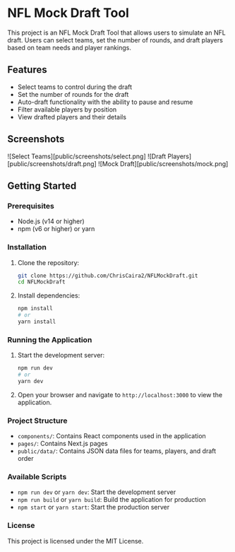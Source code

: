 # NFL Mock Draft Tool

This project is an NFL Mock Draft Tool that allows users to simulate an NFL draft. Users can select teams, set the number of rounds, and draft players based on team needs and player rankings.

## Features

- Select teams to control during the draft
- Set the number of rounds for the draft
- Auto-draft functionality with the ability to pause and resume
- Filter available players by position
- View drafted players and their details

## Screenshots

![Select Teams][public/screenshots/select.png]
![Draft Players][public/screenshots/draft.png]
![Mock Draft][public/screenshots/mock.png]

## Getting Started

### Prerequisites

- Node.js (v14 or higher)
- npm (v6 or higher) or yarn

### Installation

1. Clone the repository:

   ```bash
   git clone https://github.com/ChrisCaira2/NFLMockDraft.git
   cd NFLMockDraft
   ```

2. Install dependencies:

   ```bash
   npm install
   # or
   yarn install
   ```

### Running the Application

1. Start the development server:

   ```bash
   npm run dev
   # or
   yarn dev
   ```

2. Open your browser and navigate to `http://localhost:3000` to view the application.

### Project Structure

- `components/`: Contains React components used in the application
- `pages/`: Contains Next.js pages
- `public/data/`: Contains JSON data files for teams, players, and draft order

### Available Scripts

- `npm run dev` or `yarn dev`: Start the development server
- `npm run build` or `yarn build`: Build the application for production
- `npm start` or `yarn start`: Start the production server


### License

This project is licensed under the MIT License.